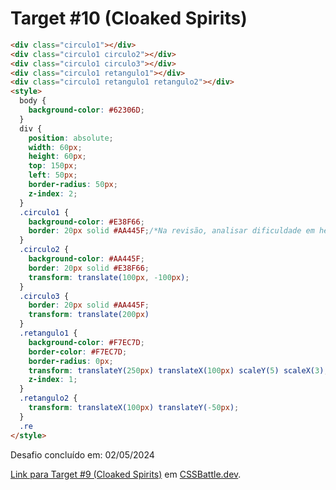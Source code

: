 # Target #10 (Cloaked Spirits)

```HTML
<div class="circulo1"></div>
<div class="circulo1 circulo2"></div>
<div class="circulo1 circulo3"></div>
<div class="circulo1 retangulo1"></div>
<div class="circulo1 retangulo1 retangulo2"></div>
<style>
  body {
    background-color: #62306D;
  }
  div {
    position: absolute;
    width: 60px;
    height: 60px;
    top: 150px;
    left: 50px;
    border-radius: 50px;
    z-index: 2;
  }
  .circulo1 {
    background-color: #E38F66;
    border: 20px solid #AA445F;/*Na revisão, analisar dificuldade em herdar alguns valores dessa propriedade para os seletores seguintes*/
  }
  .circulo2 {
    background-color: #AA445F;
    border: 20px solid #E38F66;
    transform: translate(100px, -100px);
  }
  .circulo3 {
    border: 20px solid #AA445F;
    transform: translate(200px)
  }
  .retangulo1 {
    background-color: #F7EC7D;
    border-color: #F7EC7D;
    border-radius: 0px;
    transform: translateY(250px) translateX(100px) scaleY(5) scaleX(3);
    z-index: 1;
  }
  .retangulo2 {
    transform: translateX(100px) translateY(-50px);
  }
  .re
</style>
```

Desafio concluído em: 02/05/2024

[Link para Target #9 (Cloaked Spirits)](https://cssbattle.dev/play/9) em [CSSBattle.dev](https://cssbattle.dev/).